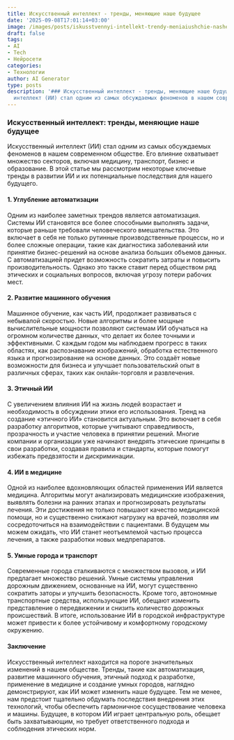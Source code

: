 ```yaml
---
title: Искусственный интеллект - тренды, меняющие наше будущее
date: '2025-09-08T17:01:14+03:00'
image: /images/posts/iskusstvennyi-intellekt-trendy-meniaiushchie-nashe-budushchee.svg
draft: false
tags:
- AI
- Tech
- Нейросети
categories:
- Технологии
author: AI Generator
type: posts
description: '### Искусственный интеллект - тренды, меняющие наше будущее  Искусственный
  интеллект (ИИ) стал одним из самых обсуждаемых феноменов в нашем современном...'
---
```


### Искусственный интеллект: тренды, меняющие наше будущее

Искусственный интеллект (ИИ) стал одним из самых обсуждаемых феноменов в нашем современном обществе. Его влияние охватывает множество секторов, включая медицину, транспорт, бизнес и образование. В этой статье мы рассмотрим некоторые ключевые тренды в развитии ИИ и их потенциальные последствия для нашего будущего.

#### 1. Углубление автоматизации

Одним из наиболее заметных трендов является автоматизация. Системы ИИ становятся все более способными выполнять задачи, которые раньше требовали человеческого вмешательства. Это включает в себя не только рутинные производственные процессы, но и более сложные операции, такие как диагностика заболеваний или принятие бизнес-решений на основе анализа больших объемов данных. С автоматизацией придет возможность сократить затраты и повысить производительность. Однако это также ставит перед обществом ряд этических и социальных вопросов, включая угрозу потери рабочих мест.

#### 2. Развитие машинного обучения

Машинное обучение, как часть ИИ, продолжает развиваться с небывалой скоростью. Новые алгоритмы и более мощные вычислительные мощности позволяют системам ИИ обучаться на огромном количестве данных, что делает их более точными и эффективными. С каждым годом мы наблюдаем прогресс в таких областях, как распознавание изображений, обработка естественного языка и прогнозирование на основе данных. Это создаёт новые возможности для бизнеса и улучшает пользовательский опыт в различных сферах, таких как онлайн-торговля и развлечения.

#### 3. Этичный ИИ

С увеличением влияния ИИ на жизнь людей возрастает и необходимость в обсуждении этики его использования. Тренд на создание «этичного ИИ» становится актуальным. Это включает в себя разработку алгоритмов, которые учитывают справедливость, прозрачность и участие человека в принятии решений. Многие компании и организации уже начинают внедрять этические принципы в свои разработки, создавая правила и стандарты, которые помогут избежать предвзятости и дискриминации.

#### 4. ИИ в медицине

Одной из наиболее вдохновляющих областей применения ИИ является медицина. Алгоритмы могут анализировать медицинские изображения, выявлять болезни на ранних этапах и прогнозировать результаты лечения. Эти достижения не только повышают качество медицинской помощи, но и существенно снижают нагрузку на врачей, позволяя им сосредоточиться на взаимодействии с пациентами. В будущем мы можем ожидать, что ИИ станет неотъемлемой частью процесса лечения, а также разработки новых медпрепаратов.

#### 5. Умные города и транспорт

Современные города сталкиваются с множеством вызовов, и ИИ предлагает множество решений. Умные системы управления дорожным движением, основанные на ИИ, могут существенно сократить заторы и улучшить безопасность. Кроме того, автономные транспортные средства, использующие ИИ, обещают изменить представление о передвижении и снизить количество дорожных происшествий. В итоге, использование ИИ в городской инфраструктуре может привести к более устойчивому и комфортному городскому окружению.

#### Заключение

Искусственный интеллект находится на пороге значительных изменений в нашем обществе. Тренды, такие как автоматизация, развитие машинного обучения, этичный подход к разработке, применение в медицине и создание умных городов, наглядно демонстрируют, как ИИ может изменить наше будущее. Тем не менее, нам предстоит тщательно обдумать последствия внедрения этих технологий, чтобы обеспечить гармоничное сосуществование человека и машины. Будущее, в котором ИИ играет центральную роль, обещает быть захватывающим, но требует ответственного подхода и соблюдения этических норм.
